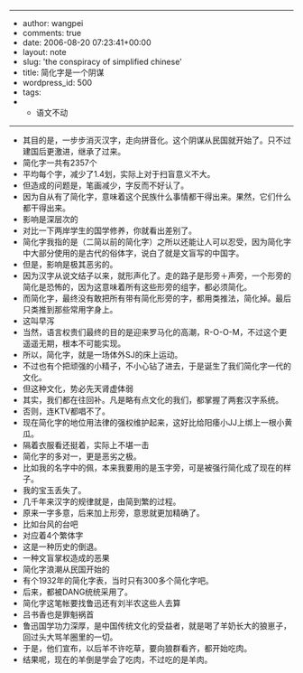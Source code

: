 - ---
- author: wangpei
- comments: true
- date: 2006-08-20 07:23:41+00:00
- layout: note
- slug: 'the conspiracy of simplified chinese'
- title: 简化字是一个阴谋
- wordpress_id: 500
- tags:
- - 语文不动
- ---
- 其目的是，一步步消灭汉字，走向拼音化。这个阴谋从民国就开始了。只不过建国后更激进，继承了过来。
- 简化字一共有2357个
- 平均每个字，减少了1.4划，实际上对于扫盲意义不大。
- 但造成的问题是，笔画减少，字反而不好认了。
- 因为自从有了简化字，意味着这个民族什么事情都干得出来。果然，它们什么都干得出来。
- 影响是深层次的
- 对比一下两岸学生的国学修养，你就看出差别了。
- 简化字我指的是（二简以前的简化字）之所以还能让人可以忍受，因为简化字中大部分使用的是古代的俗体字，说白了就是文盲写的中国字。
- 但是，影响是极其恶劣的。
- 因为汉字从说文结子以来，就形声化了。走的路子是形旁＋声旁，一个形旁的简化是恐怖的，因为这意味着所有这些形旁的组字，都必须简化。
- 而简化字，最终没有敢把所有带有简化形旁的字，都用类推法，简化掉。最后只类推到那些常用字身上。
- 这叫早泻
- 当然，语言权贵们最终的目的是迎来罗马化的高潮，R-O-O-M，不过这个更遥遥无期，根本不可能实现。
- 所以，简化字，就是一场体外SJ的床上运动。
- 不过也有个把顽强的小精子，不小心钻了进去，于是诞生了我们简化字一代的文化。
- 但这种文化，势必先天肾虚体弱
- 其实，我们都在往回补。凡是略有点文化的我们，都掌握了两套汉字系统。
- 否则，连KTV都唱不了。
- 现在简化字的地位用法律的强权维护起来，这好比给阳痿小JJ上绑上一根小黄瓜。
- 隔着衣服看还挺着，实际上不堪一击
- 简化字的多对一，更是恶劣之极。
- 比如我的名字中的佩，本来我要用的是玉字旁，可是被强行简化成了现在的样子。
- 我的宝玉丢失了。
- 几千年来汉字的规律就是，由简到繁的过程。
- 原来一字多意，后来加上形旁，意思就更加精确了。
- 比如台风的台吧
- 对应着4个繁体字
- 这是一种历史的倒退。
- 一种文盲掌权造成的恶果
- 简化字浪潮从民国开始的
- 有个1932年的简化字表，当时只有300多个简化字吧。
- 后来，都被DANG统统采用了。
- 简化字这笔帐要找鲁迅还有刘半农这些人去算
- 吕书香也是罪魁祸首
- 鲁迅国学功力深厚，是中国传统文化的受益者，就是喝了羊奶长大的狼崽子，回过头大骂羊圈里的一切。
- 于是，他们宣布，以后羊不许吃草，要向狼群看齐，都开始吃肉。
- 结果呢，现在的羊倒是学会了吃肉，不过吃的是羊肉。
